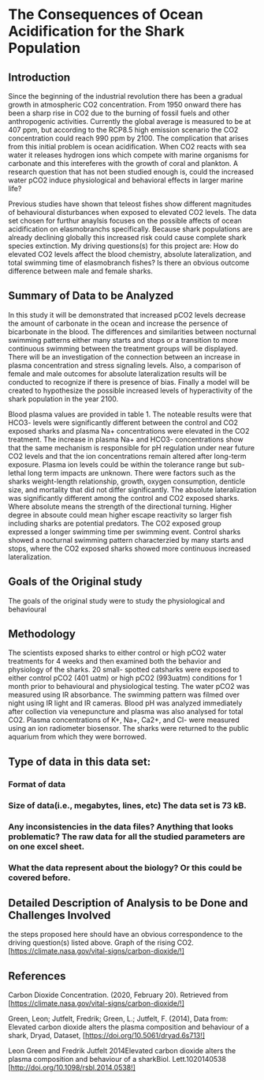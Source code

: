 # The Consequences of Ocean Acidification for the Shark Population  

## Introduction 

Since the beginning of the industrial revolution there has been a gradual growth in atmospheric CO2 concentration. From 1950 onward there has been a sharp rise in CO2 due to the burning of fossil fuels and other anthropogenic activities. Currently the global average is measured to be at 407 ppm, but according to the RCP8.5 high emission scenario the CO2 concentration could reach 990 ppm by 2100. The complication that arises from this initial problem is ocean acidification. When CO2 reacts with sea water it releases hydrogen ions which compete with marine organisms for carbonate and this intereferes with the growth of coral and plankton. A research question that has not been studied enough is, could the increased water pCO2 induce physiological and behavioral effects in larger marine life? 

Previous studies have shown that teleost fishes show different magnitudes of behavioural disturbances when exposed to elevated CO2 levels. The data set chosen for furthur anaylsis focuses on the possible affects of ocean acidification on elasmobranchs specifically. Because shark populations are already declining globally this increased risk could cause complete shark species extinction. My driving questions(s) for this project are: How do elevated CO2 levels affect the blood chemistry, absolute lateralization, and total swimming time of elasmobranch fishes? Is there an obvious outcome difference between male and female sharks. 

## Summary of Data to be Analyzed 

In this study it will be demonstrated that increased pCO2 levels decrease the amount of carbonate in the ocean and increase the persence of bicarbonate in the blood. The differences and similarities between nocturnal swimming patterns either many starts and stops or a transition to more continuous swimming between the treatment groups will be displayed. There will be an investigation of the connection between an increase in plasma concentration and stress signaling levels. Also, a comparison of female and male outcomes for absolute lateralization results will be conducted to recognize if there is presence of bias. Finally a model will be created to hypothesize the possible increased levels of hyperactivity of the shark population in the year 2100. 

Blood plasma values are provided in table 1. The noteable results were that HCO3- levels were significantly different between the control and CO2 exposed sharks and plasma Na+ concentrations were elevated in the CO2 treatment. The increase in plasma Na+ and HCO3- concentrations show that the same mechanism is responsible for pH regulation under near future CO2 levels and that the ion concentrations remain altered after long-term exposure. Plasma ion levels could be within the tolerance range but sub-lethal long term impacts are unknown. There were factors such as the sharks weight-length relationship, growth, oxygen consumption, denticle size, and mortality that did not differ significantly. The absolute lateralization was significantly different among the control and CO2 exposed sharks. Where absolute means the strength of the directional turning. Higher degree in absoute could mean higher escape reactivity so larger fish including sharks are potential predators. The CO2 exposed group expressed a longer swimming time per swimming event. Control sharks showed a nocturnal swimming pattern characterzied by many starts and stops, where the CO2 exposed sharks showed more continuous increased lateralization. 

## Goals of the Original study 

The goals of the original study were to study the physiological and behavioural

## Methodology 

The scientists exposed sharks to either control or high pCO2 water treatments for 4 weeks and then examined both the behavior and physiology of the sharks. 20 small- spotted catsharks were exposed to either control pCO2 (401 uatm) or high pCO2 (993uatm) conditions for 1 month prior to behavioural and physiological testing. The water pCO2 was measured using IR absorbance. The swimming pattern was filmed over night using IR light and IR cameras. Blood pH was analyzed immediately after collection via venepuncture and plasma was also analysed for total CO2. Plasma concentrations of K+, Na+, Ca2+, and Cl- were measured using an ion radiometer biosensor. The sharks were returned to the public aquarium from which they were borrowed. 

## Type of data in this data set:

### Format of data 

### Size of data(i.e., megabytes, lines, etc) The data set is 73 kB. 

### Any inconsistencies in the data files? Anything that looks problematic? The raw data for all the studied parameters are on one excel sheet. 

### What the data represent about the biology? Or this could be covered before. 

## Detailed Description of Analysis to be Done and Challenges Involved 
the steps proposed here should have an obvious correspondence to the driving question(s) listed above. 
Graph of the rising CO2. [https://climate.nasa.gov/vital-signs/carbon-dioxide/!]

## References 

Carbon Dioxide Concentration. (2020, February 20). Retrieved from [https://climate.nasa.gov/vital-signs/carbon-dioxide/!]

Green, Leon; Jutfelt, Fredrik; Green, L.; Jutfelt, F. (2014), Data from: Elevated carbon dioxide alters the plasma composition and behaviour of a shark, Dryad, Dataset,
[https://doi.org/10.5061/dryad.6s713!]

Leon Green and Fredrik Jutfelt 2014Elevated carbon dioxide alters the plasma composition and behaviour of a sharkBiol. Lett.1020140538
[http://doi.org/10.1098/rsbl.2014.0538!]

